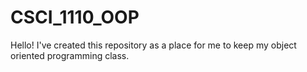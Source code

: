 # CSCI_1110_OOP

Hello!
I've created this repository as a place for me to keep my object oriented programming class.
